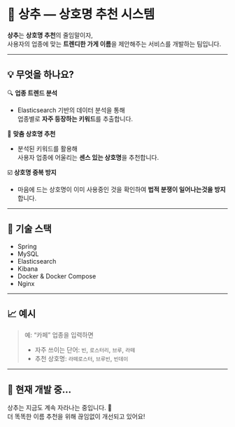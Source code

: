 # 🥬 상추 — 상호명 추천 시스템

**상추**는 **상호명 추천**의 줄임말이자,  
사용자의 업종에 맞는 **트렌디한 가게 이름**을 제안해주는 서비스를 개발하는 팀입니다.

---

## 💡 무엇을 하나요?

🔍 **업종 트렌드 분석**  
- Elasticsearch 기반의 데이터 분석을 통해  
  업종별로 **자주 등장하는 키워드**를 추출합니다.

💬 **맞춤 상호명 추천**  
- 분석된 키워드를 활용해  
  사용자 업종에 어울리는 **센스 있는 상호명**을 추천합니다.

☑️ **상호명 중복 방지**
- 마음에 드는 상호명이
  이미 사용중인 것을 확인하여 **법적 분쟁이 일어나는것을 방지**합니다.

---

## 🧠 기술 스택

- Spring
- MySQL
- Elasticsearch
- Kibana
- Docker & Docker Compose
- Nginx

---

## 📈 예시

> 예: “카페” 업종을 입력하면  
> - 자주 쓰이는 단어: `빈`, `로스터리`, `브루`, `라떼`  
> - 추천 상호명: `라떼로스터`, `브루빈`, `빈데이`

---

## 🚧 현재 개발 중...

상추는 지금도 계속 자라나는 중입니다. 🌱  
더 똑똑한 이름 추천을 위해 끊임없이 개선되고 있어요!
